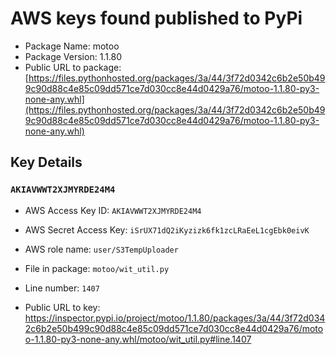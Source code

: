 # AWS keys found published to PyPi

* Package Name: motoo
* Package Version: 1.1.80
* Public URL to package: [https://files.pythonhosted.org/packages/3a/44/3f72d0342c6b2e50b499c90d88c4e85c09dd571ce7d030cc8e44d0429a76/motoo-1.1.80-py3-none-any.whl](https://files.pythonhosted.org/packages/3a/44/3f72d0342c6b2e50b499c90d88c4e85c09dd571ce7d030cc8e44d0429a76/motoo-1.1.80-py3-none-any.whl)

## Key Details

### `AKIAVWWT2XJMYRDE24M4`

* AWS Access Key ID: `AKIAVWWT2XJMYRDE24M4`
* AWS Secret Access Key: `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` 
* AWS role name: `user/S3TempUploader`
* File in package: `motoo/wit_util.py`
* Line number: `1407`

* Public URL to key: https://inspector.pypi.io/project/motoo/1.1.80/packages/3a/44/3f72d0342c6b2e50b499c90d88c4e85c09dd571ce7d030cc8e44d0429a76/motoo-1.1.80-py3-none-any.whl/motoo/wit_util.py#line.1407



